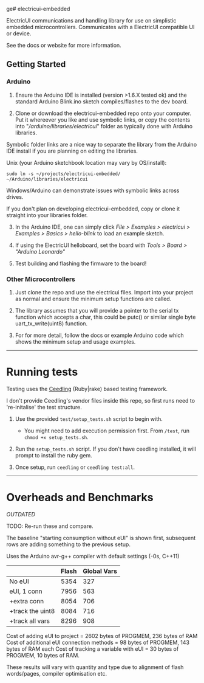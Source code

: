 ge# electricui-embedded

ElectricUI communications and handling library for use on simplistic embedded microcontrollers. Communicates with a ElectricUI compatible UI or device.

See the docs or website for more information.

## Getting Started

### Arduino

1. Ensure the Arduino IDE is installed (version >1.6.X tested ok) and the standard Arduino Blink.ino sketch compiles/flashes to the dev board.

2. Clone or download the electricui-embedded repo onto your computer. Put it whereever you like and use symbolic links, or copy the contents into "*/arduino/libraries/electricui*" folder as typically done with Arduino libraries. 

Symbolic folder links are a nice way to separate the library from the Arduino IDE install if you are planning on editing the libraries.

Unix (your Arduino sketchbook location may vary by OS/install):

```
sudo ln -s ~/projects/electricui-embedded/ ~/Arduino/libraries/electricui
```

Windows/Arduino can demonstrate issues with symbolic links across drives.

If you don't plan on developing electricui-embedded, copy or clone it straight into your libraries folder.

3. In the Arduino IDE, one can simply click *File > Examples > electricui > Examples > Basics > hello-blink* to load an example sketch.

4. If using the ElectricUI helloboard, set the board with *Tools > Board > "Arduino Leonardo"*

5. Test building and flashing the firmware to the board!


### Other Microcontrollers 

1. Just clone the repo and use the electricui files. Import into your project as normal and ensure the minimum setup functions are called.

2. The library assumes that you will provide a pointer to the serial tx function which accepts a char, this could be putc() or similar single byte uart_tx_write(uint8) function.

3. For for more detail, follow the docs or example Arduino code which shows the minimum setup and usage examples.

___


# Running tests

Testing uses the [Ceedling](http://www.throwtheswitch.org/ceedling/) (Ruby|rake) based testing framework.

I don't provide Ceedling's vendor files inside this repo, so first runs need to 're-initalise' the test structure.

1. Use the provided `test/setup_tests.sh` script to begin with. 
	- You might need to add execution permission first. From `/test`, run `chmod +x setup_tests.sh`.

2. Run the `setup_tests.sh` script. If you don't have ceedling installed, it will prompt to install the ruby gem.

3. Once setup, run `ceedling` or `ceedling test:all`.

___

# Overheads and Benchmarks

*OUTDATED*

TODO: Re-run these and compare.

The baseline "starting consumption without eUI" is shown first, subsequent rows are adding something to the previous setup.

Uses the Arduino avr-g++ compiler with default settings (-0s, C++11)

|                       | Flash           | Global Vars       |
| --------------------- | --------------- | ----------------- |
| No eUI                | 5354            | 327               |
| eUI, 1 conn           | 7956            | 563               |
| +extra conn           | 8054      	  | 706               |
| +track the uint8      | 8084      	  | 716               |
| +track all vars       | 8296            | 908               |

Cost of adding eUI to project               = 2602 bytes of PROGMEM, 236 bytes of RAM
Cost of additional eUI connection methods   = 98 bytes of PROGMEM,   143 bytes of RAM each
Cost of tracking a variable with eUI        = 30 bytes of PROGMEM,   10 bytes of RAM.

These results will vary with quantity and type due to alignment of flash words/pages, compiler optimisation etc.